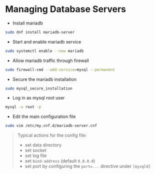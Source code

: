 # Managing Database Servers

- Install mariadb
```bash
sudo dnf install mariadb-server
```

- Start and enable mariadb service
```bash
sudo systemctl enable --now mariadb
```

- Allow mariadb traffic through firewall
```bash
sudo firewall-cmd --add-service=mysql --permanent
```

- Secure the mariadb installation
```bash
sudo mysql_secure_installation
```

- Log in as mysql root user
```bash
mysql -u root -p
```

- Edit the main configuration file
```bash
sudo vim /etc/my.cnf.d/mariadb-server.cnf
```

> Typical actions for the config file:
>  - set data directory
>  - set socket
>  - set log file
>  - set `bind-address` (default `0.0.0.0`)
>  - set port by configuring the `port=...` directive under `[mysqld]`
